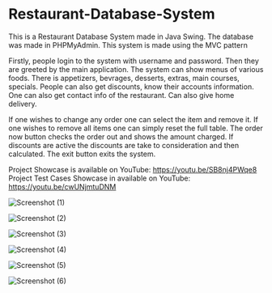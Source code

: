 # Restaurant-Database-System

This is a Restaurant Database System made in Java Swing. The database was made in PHPMyAdmin. This system is made using the MVC pattern

Firstly, people login to the system with username and password. Then they are greeted by the main application.
The system can show menus of various foods. There is appetizers, bevrages, desserts, extras, main courses, specials. People can also get discounts, know 
their accounts information. One can also get contact info of the restaurant. Can also give home delivery.

If one wishes to change any order one can select the item and remove it. If one wishes to remove all items one can simply reset the full table. The order now
button checks the order out and shows the amount charged. If discounts are active the discounts are take to consideration and then calculated. The exit button 
exits the system.

Project Showcase is available on YouTube: https://youtu.be/SB8nj4PWqe8
Project Test Cases Showcase in available on YouTube: https://youtu.be/cwUNjmtuDNM

![Screenshot (1)](https://user-images.githubusercontent.com/75902819/195978264-df7b6621-9dd2-4a89-9ca3-a3416ac09c40.png)

![Screenshot (2)](https://user-images.githubusercontent.com/75902819/195978271-40b53589-be04-4589-b4ee-fc58f60e485f.png)

![Screenshot (3)](https://user-images.githubusercontent.com/75902819/195978274-940ceb9d-60e0-43d7-aa0b-49ebd494ff09.png)

![Screenshot (4)](https://user-images.githubusercontent.com/75902819/195978275-d9cf93ef-79a1-420a-b22a-ea71a77c3098.png)

![Screenshot (5)](https://user-images.githubusercontent.com/75902819/195978278-0e77b97b-2ddf-4de3-881f-87d042d119fb.png)

![Screenshot (6)](https://user-images.githubusercontent.com/75902819/195978279-590c6027-f2d4-4115-8d0d-36eef5c87b99.png)
